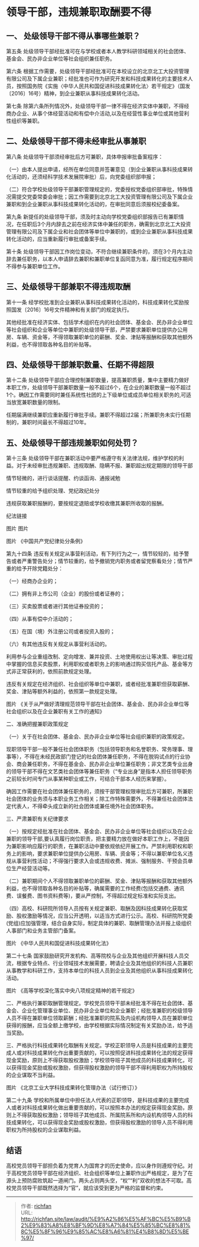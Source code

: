 # 领导干部，违规兼职取酬要不得

## 一、 处级领导干部不得从事哪些兼职？

第五条 处级领导干部经批准可在与学校或者本人教学科研领域相关的社会团体、基金会、民办非企业单位等社会组织兼任职务。

第六条 根据工作需要，处级领导干部经批准可在本校设立的北京北工大投资管理有限公司及下属企业兼职；经批准也可作为研究开发和科技成果转化的主要技术人员，按照国务院《实施〈中华人民共和国促进科技成果转化法〉若干规定》（国发〔2016〕16号）精神，到企业兼职从事科技成果转化活动。

第七条 除第六条所列情况外，处级领导干部一律不得在经济实体中兼职，不得经商办企业、从事个体经营活动和有偿中介活动,以及在经营性事业单位或其他营利性组织等兼职。

## 二、处级领导干部不得未经审批从事兼职

第八条 处级领导干部须经审批后方可兼职，具体申报审批备案程序：

（一）由本人提出申请，经所在单位同意并签署意见（到企业兼职从事科技成果转化活动的，还须经科学技术发展院审批）后，向党委组织部申报；

（二）符合学校处级领导干部兼职管理规定的，党委授权党委组织部审批，特殊情况需提交党委常委会审批；因工作需要到北京北工大投资管理有限公司及下属企业兼职和到企业兼职从事科技成果转化活动的，在审批同意后须报校纪委备案。

第九条 新提任的处级领导干部，须及时主动向学校党委组织部报告已有兼职情况，在任职后3个月内辞去之前在经济实体中兼任的职务，确需到北京北工大投资管理有限公司及下属企业和社会团体等单位中兼职的，或到企业兼职从事科技成果转化活动的，应当重新履行审批或备案手续。

第十条 处级领导干部因工作岗位变动，不符合继续兼职条件的，须在3个月内主动辞去兼任职务，以本人申请辞去兼职和兼职单位复函同意为准，履行规定程序期间不得参与兼职单位工作。

## 三、处级领导干部兼职不得违规取酬

第十一条 经学校批准到企业兼职从事科技成果转化活动的，科技成果转化奖励按照国发〔2016〕16号文件精神和有关部门的规定执行。

其他经批准在经济实体、包括学术组织在内的社会团体、基金会、民办非企业单位等社会组织和企业等单位中兼职的处级领导干部，严禁要求兼职单位提供办公用房、车辆、资金等，不得领取兼职单位的薪酬、奖金、津贴等报酬和获取其他额外利益，也不得领取各种名目的补贴等。

## 四、处级领导干部兼职数量、任期不得超限

第十二条 处级领导干部应合理控制兼职数量，提高兼职质量，集中主要精力做好本职工作，处级领导干部兼职数量一般不超过6个，在企业的兼职数量一般不超过1个。确因工作需要同时兼任系统性社团的上下级单位或成员单位相关职务的,可适当放宽兼职数量的限制。

任期届满继续兼职应重新履行审批手续。兼职不得超过2届；所兼职务未实行任期制的，兼职时间最长不得超过10年。

## 五、处级领导干部违规兼职如何处罚？

第十三条 处级领导干部在兼职活动中要严格遵守有关法律法规，维护学校的利益。对于未经审批违规兼职、违规取酬、隐瞒不报、兼职超出规定期限的领导干部

情节轻微的，进行谈话提醒、约谈函询、通报诫勉

情节较重的给予组织处理、党纪政纪处分

违规获取兼职报酬的，要按规定退赔或学校收缴其兼职所收取的报酬。















纪法链接

图片
图片


图片
《中国共产党纪律处分条例》

第九十四条 违反有关规定从事营利活动，有下列行为之一，情节较轻的，给予警告或者严重警告处分；情节较重的，给予撤销党内职务或者留党察看处分；情节严重的给予开除党籍处分：

（一）经商办企业的；

（二）拥有非上市公司（企业）的股份或者证券的；

（三）买卖股票或者进行其他证券投资的；

（四）从事有偿中介活动的；

（五）在国（境）外注册公司或者投资入股的；

（六）有其他违反有关规定从事营利活动的。

利用参与企业重组改制、定向增发、兼并投资、土地使用权出让等决策、审批过程中掌握的信息买卖股票，利用职权或者职务上的影响通过购买信托产品、基金等方式非正常获利的，依照前款规定处理。

违反有关规定在经济组织、社会组织等单位中兼职，或者经批准兼职但获取薪酬、奖金、津贴等额外利益的，依照第一款规定处理。

图片
《关于从严做好清理规范领导干部在社会团体、基金会、民办非企业单位等社会组织以及在企业兼职有关工作的通知》

 二、准确把握兼职政策规定

（一）关于在社会团体、基金会、民办非企业单位等社会组织兼职的政策规定。

现职领导干部一般不兼任社会团体职务（包括领导职务和名誉职务、常务理事、理事等），不得在未经民政部门登记的社会团体兼任职务，不得在脱钩试点的行业协会、商会兼任职务，不得在基金会、民办非企业单位兼任职务；非文艺类专业出身的领导干部不得在文艺类社会团体等兼任职务（“专业出身”是指本人担任领导职务之前较长时间专门从事某种职业或工作，可结合干部本人经历来掌握）。

确因工作需要在社会团体兼任职务的，须按干部管理权限审批后方可兼职，所兼职社会团体的业务须与本职业务工作相关；除工作特殊需要外，不得兼任社会团体法定代表人，不得牵头成立新的社会团体或兼任境外社会团体职务。

三、严肃兼职有关纪律要求

（一）按规定经批准在社会团体、基金会、民办非企业单位等社会组织以及在企业兼职的领导干部,要认真履行岗位职责，把主要精力放在做好本职工作上，不能因为兼职影响应履行的职责，在兼职活动中要依规依纪开展工作。严禁利用职权和职务上的影响，要求兼职单位提供办公用房、车辆、资金等；不得以兼职单位名义违规从事营利性活动；不得强行要求入会或违规收费、摊派、强制服务、干预会员单位生产经营活动等。

（二）兼职期间个人不得领取兼职单位的薪酬、奖金、津贴等报酬和获取其他额外利益，也不得领取各种名目的补贴等，确属需要的工作经费(包括交通费、通讯费、误餐费、图书资料费等)，要从严控制，不得超过规定标准和实际支出。

（四）高校、科研院所领导人员按有关规定兼职、取酬及因科技成果转化获取奖励、股权激励等情况，应当公开透明，以适当方式进行公示。高校、科研院所党委(党组)应加强管理，结合自身实际，制定具体的兼职、取酬管理办法并报上级组织人事部门和业务主管部门备案。

图片
《中华人民共和国促进科技成果转化法》

第二十七条 国家鼓励研究开发机构、高等院校与企业及其他组织开展科技人员交流，根据专业特点、行业领域技术发展需要，聘请企业及其他组织的科技人员兼职从事教学和科研工作，支持本单位的科技人员到企业及其他组织从事科技成果转化活动。

图片
《高等学校深化落实中央八项规定精神的若干规定》

二、严格执行兼职取酬管理规定。学校党员领导干部未经批准不得在社会团体、基金会、企业化管理事业单位、民办非企业单位和企业兼职；经批准兼职的校级领导人员不得在兼职单位领取薪酬；经批准兼职的院系及内设机构领导人员在兼职单位获得的报酬，应当全额上缴学校，由学校根据实际情况制定有关奖励办法，给予适当奖励。

三、严格执行科技成果转化取酬有关规定。学校正职领导人员是科技成果的主要完成人或对科技成果转化作出重要贡献的，可以按照促进科技成果转化法的规定获得现金奖励，原则上不得获取股权激励；学校领导班子其他成员的科技成果转化，可以获得现金奖励或股权激励，但获得股权激励的领导干部不得利用职权为所持股权的企业谋取不当利益。

图片
《北京工业大学科技成果转化管理办法（试行修订）》

第二十九条 学校和所属单位中担任法人代表的正职领导，是科技成果的主要完成人或者对科技成果转化做出重要贡献的，可以按照本办法的规定获得现金奖励，原则上不得获取股权激励；领导班子其他成员、所属院系所和内设机构领导人员的科技成果转化，可以获得现金奖励或股权激励，但获得股权激励的领导人员不得利用职权为所持股权的企业谋取利益。



## 结语

高校党员领导干部担负着为党育人为国育才的历史使命，应以身作则遵规守纪。对于高校党员领导干部在经济组织、社会组织等单位上兼职作出严格规定，是为了在源头上预防腐败筑起一道闸门。两头占则两头空，“权”“利”双收的想法不可取。高校党员领导干部既然选择为“官”，就应该受到更为严格的监督和约束。

---

> 作者: [richfan](https://richfan.site/)  
> URL: http://richfan.site/law/audit/%E9%A2%86%E5%AF%BC%E5%B9%B2%E9%83%A8%E8%BF%9D%E8%A7%84%E5%85%BC%E8%81%8C%E5%8F%96%E9%85%AC%E8%A6%81%E4%B8%8D%E5%BE%97/  

